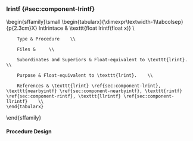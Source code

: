 ### lrintf {#sec:component-lrintf}

\begin{sffamily}\small
	\begin{tabularx}{\dimexpr\textwidth-1\tabcolsep}{p{2.3cm}X}
		Intlrintace       & \texttt{float lrintf(float x)} \\ 
		
		Type & Procedure    \\ 
		
		Files &     \\ 
		
		Subordinates and Superiors & Float-equivalent to \texttt{lrint}.    \\ 
		
		Purpose & Float-equivalent to \texttt{lrint}.    \\ 
		
		References & \texttt{lrint} \ref{sec:component-lrint}, \texttt{nearbyintf} \ref{sec:component-nearbyintf}, \texttt{rintf} \ref{sec:component-rintf}, \texttt{llrintf} \ref{sec:component-llrintf}    \\ 
	\end{tabularx}
\end{sffamily}

#### Procedure Design
